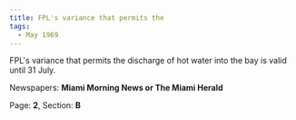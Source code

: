 ```yaml
---  
title: FPL's variance that permits the  
tags:  
  - May 1969  
---  
```

  
FPL's variance that permits the discharge of hot water into the bay is valid until 31 July.  
  
Newspapers: **Miami Morning News or The Miami Herald**  
  
Page: **2**, Section: **B** 
